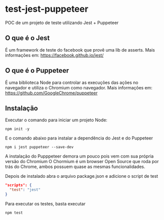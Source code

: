 # test-jest-puppeteer
POC de um projeto de teste utilizando Jest + Puppeteer

## O que é o Jest
É um framework de teste do facebook que provê uma lib de asserts. Mais informações em: https://facebook.github.io/jest/

## O que é o Puppeteer
É uma biblioteca Node para controlar as execuções das ações no navegador e utiliza o Chromium como navegador. Mais informações em:
https://github.com/GoogleChrome/puppeteer

## Instalação

Executar o comando para iniciar um projeto Node:
```
npm init -y
```

E o comando abaixo para instalar a dependência do Jest e do Puppeteer

```
npm i jest puppeteer --save-dev
```

A instalação do Pupppeteer demora um pouco pois vem com sua própria versão do Chromium
O Chormium é um browser Open Source que roda por trás do Chrome, ambos possuem quase as mesmas funcionalidades.

Depois de instalado abra o arquivo package.json e adicione o script de test

```json
"scripts": {
  "test": "jest"
}
```

Para executar os testes, basta executar
```
npm test
```

